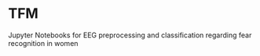 # TFM
Jupyter Notebooks for EEG preprocessing and classification regarding fear recognition in women
